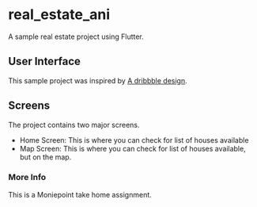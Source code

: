 # real_estate_ani

A sample real estate project using Flutter.

## User Interface
This sample project was inspired by [A dribbble design](https://dribbble.com/shots/23780608-Real-Estate-App).

## Screens
The project contains two major screens.
- Home Screen: This is where you can check for list of houses available
- Map Screen: This is where you can check for list of houses available, but on the map.

### More Info
This is a Moniepoint take home assignment.
